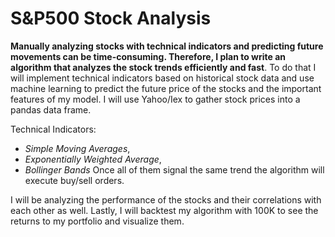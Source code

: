 # S&P500 Stock Analysis
**Manually analyzing stocks with technical indicators and predicting future movements can be time-consuming. Therefore, I plan to write an algorithm that analyzes the stock trends efficiently and fast**. 
To do that I will implement technical indicators based on historical stock data and use machine learning to predict the future price of the stocks and the important features of my model. I will use Yahoo/Iex to gather stock prices into a pandas data frame. 

 Technical Indicators:
- *Simple Moving Averages*, 
- *Exponentially Weighted Average*,
- *Bollinger Bands* 
 Once all of them signal the same trend the algorithm will execute buy/sell orders. 

I will be analyzing the performance of the stocks and their correlations with each other as well. Lastly, I will backtest my algorithm with 100K  to see the returns to my portfolio and visualize them.
